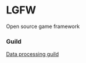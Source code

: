 # LGFW
Open source game framework   

### Guild
[Data processing guild](https://github.com/leejuqiang/LGFW/blob/master/Unity3D/data%20guild.md)
